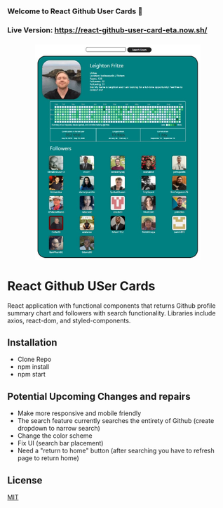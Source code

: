 ### Welcome to React Github User Cards 👋
### Live Version: https://react-github-user-card-eta.now.sh/
###
###

<div align="center">
  <img width="75%" src="github-cards/src/screenshot.jpg" alt="cover" />
</div>

# React Github USer Cards

React application with functional components that returns Github profile summary chart and followers with search functionality. Libraries include axios, react-dom, and styled-components.

## Installation

- Clone Repo
- npm install
- npm start

## Potential Upcoming Changes and repairs
- Make more responsive and mobile friendly
- The search feature currently searches the entirety of Github (create dropdown to narrow search)
- Change the color scheme
- Fix UI (search bar placement)
- Need a "return to home" button (after searching you have to refresh page to return home)

## License
[MIT](https://choosealicense.com/licenses/mit/)


